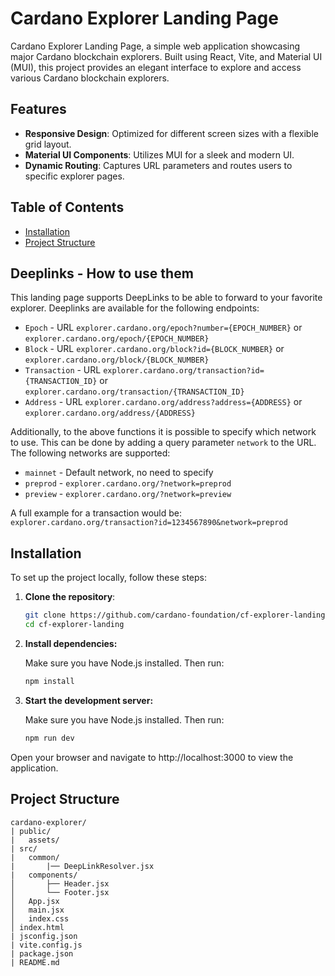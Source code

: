 # Cardano Explorer Landing Page

Cardano Explorer Landing Page, a simple web application showcasing major Cardano blockchain explorers. Built using React, Vite, and Material UI (MUI), this project provides an elegant interface to explore and access various Cardano blockchain explorers.

## Features

- **Responsive Design**: Optimized for different screen sizes with a flexible grid layout.
- **Material UI Components**: Utilizes MUI for a sleek and modern UI.
- **Dynamic Routing**: Captures URL parameters and routes users to specific explorer pages.

## Table of Contents

- [Installation](#installation)
- [Project Structure](#project-structure)

## Deeplinks - How to use them
This landing page supports DeepLinks to be able to forward to your favorite explorer.
Deeplinks are available for the following endpoints:
- `Epoch` - URL `explorer.cardano.org/epoch?number={EPOCH_NUMBER}` or `explorer.cardano.org/epoch/{EPOCH_NUMBER}`
- `Block` - URL `explorer.cardano.org/block?id={BLOCK_NUMBER}` or `explorer.cardano.org/block/{BLOCK_NUMBER}`
- `Transaction` - URL `explorer.cardano.org/transaction?id={TRANSACTION_ID}` or `explorer.cardano.org/transaction/{TRANSACTION_ID}`
- `Address` - URL `explorer.cardano.org/address?address={ADDRESS}` or `explorer.cardano.org/address/{ADDRESS}`

Additionally, to the above functions it is possible to specify which network to use. This can be done by adding a query parameter `network` to the URL. The following networks are supported:
- `mainnet` - Default network, no need to specify
- `preprod` - `explorer.cardano.org/?network=preprod`
- `preview` - `explorer.cardano.org/?network=preview`

A full example for a transaction would be:
`explorer.cardano.org/transaction?id=1234567890&network=preprod`
## Installation

To set up the project locally, follow these steps:

1. **Clone the repository**:

   ```bash
   git clone https://github.com/cardano-foundation/cf-explorer-landing.git
   cd cf-explorer-landing

   ```

2. **Install dependencies:**

   Make sure you have Node.js installed. Then run:

   ```bash
   npm install

   ```

3. **Start the development server:**

   Make sure you have Node.js installed. Then run:

   ```bash
   npm run dev
   ```

Open your browser and navigate to http://localhost:3000 to view the application.

## Project Structure

    cardano-explorer/
    | public/
    |   assets/
    | src/
    |   common/
    |       |── DeepLinkResolver.jsx
    |   components/
    │       ├── Header.jsx
    │       └── Footer.jsx
    │   App.jsx
    │   main.jsx
    │   index.css
    │ index.html
    | jsconfig.json
    | vite.config.js
    | package.json
    | README.md
